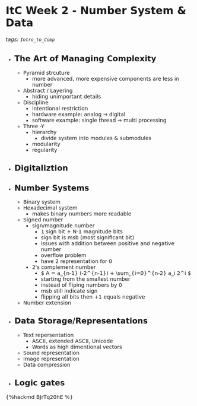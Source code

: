 <font face="Dejavu Sans"/>

# ItC Week 2 - Number System & Data

###### tags: `Intro_to_Comp`

- ## The Art of Managing Complexity
  
  - Pyramid strcuture
    - more advanced, more expensive components are less in number
  - Abstract / Layering
    - hiding unimportant details
  - Discipline
    - intentional restriction
    - hardware example: analog &rArr; digital
    - software example: single thread &rArr; multi processing
  - Three -Y
    - hierarchy
      - divide system into modules & submodules
    - modularity
    - regularity

- ## Digitaliztion

- ## Number Systems
  
  - Binary system
  - Hexadecimal system
    - makes binary numbers more readable
  - Signed number
    - sign/magnitude number
      - 1 sign bit + N-1 magnitude bits
      - sign bit is msb (most significant bit)
      - issues with addition between positive and negative number
      - overflow problem
      - have 2 representation for 0
    - 2's complement number
      <!-- - $ A : {}$ -->
      - $ A = a_{n-1} (-2^{n-1}) + \sum_{i=0}^{n-2} a_i 2^i $
      - starting from the smallest number
      - instead of fliping numbers by 0
      - msb still indicate sign
      - flipping all bits then +1 equals negative
  - Number extension

- ## Data Storage/Representations

  - Text repersentation
    - ASCII, extended ASCII, Unicode
    - Words as high dimentional vectors
  - Sound representation
  - Image representation
  - Data compression

- ## Logic gates

{%hackmd BJrTq20hE %}
